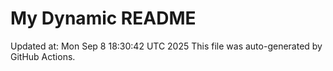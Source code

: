 # My Dynamic README
Updated at: Mon Sep  8 18:30:42 UTC 2025
This file was auto-generated by GitHub Actions.
